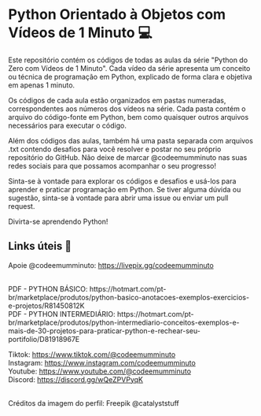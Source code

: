 # Python Orientado à Objetos com Vídeos de 1 Minuto 💻

Este repositório contém os códigos de todas as aulas da série "Python do Zero com Vídeos de 1 Minuto". Cada vídeo da série apresenta um conceito ou técnica de programação em Python, explicado de forma clara e objetiva em apenas 1 minuto.

Os códigos de cada aula estão organizados em pastas numeradas, correspondentes aos números dos vídeos na série. Cada pasta contém o arquivo do código-fonte em Python, bem como quaisquer outros arquivos necessários para executar o código.

Além dos códigos das aulas, também há uma pasta separada com arquivos .txt contendo desafios para você resolver e postar no seu próprio repositório do GitHub. Não deixe de marcar @codeemumminuto nas suas redes sociais para que possamos acompanhar o seu progresso!

Sinta-se à vontade para explorar os códigos e desafios e usá-los para aprender e praticar programação em Python. Se tiver alguma dúvida ou sugestão, sinta-se à vontade para abrir uma issue ou enviar um pull request.

Divirta-se aprendendo Python!

## Links úteis 🔗

Apoie @codeemumminuto: https://livepix.gg/codeemumminuto

<br>
PDF - PYTHON BÁSICO: https://hotmart.com/pt-br/marketplace/produtos/python-basico-anotacoes-exemplos-exercicios-e-projetos/R81450812K
<br>
PDF - PYTHON INTERMEDIÁRIO: https://hotmart.com/pt-br/marketplace/produtos/python-intermediario-conceitos-exemplos-e-mais-de-30-projetos-para-praticar-python-e-rechear-seu-portifolio/D81918967E
<br>

Tiktok: https://www.tiktok.com/@codeemumminuto <br>
Instagram: https://www.instagram.com/codeemumminuto <br>
Youtube: https://www.youtube.com/@codeemumminuto <br>
Discord: https://discord.gg/wQeZPVPyqK <br>
<br>

Créditos da imagem do perfil: Freepik @catalyststuff

